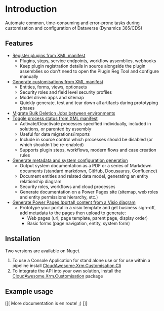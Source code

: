 # Introduction

Automate common, time-consuming and error-prone tasks during customisation and configuration of Dataverse (Dynamics 365/CDS)

## Features

- [Register plugins from XML manifest](plugin-registration.md)
    - Plugins, steps, service endpoints, workflow assemblies, webhooks
    - Keep plugin registration details in source alongside the plugin assemblies so don't need to open the Plugin Reg Tool and configure manually
- [Generate customisations from XML manifest](generate-customisation.md)
    - Entities, forms, views, optionsets
    - Security roles and field level security profiles
    - Model driven apps and sitemap
    - Quickly generate, test and tear down all artifacts during prototyping phases
- [Migrate Bulk Deletion Jobs between environments](migrate-bulk-deletion-jobs.md)
- [Toggle process status from XML manifest](toggle-process-activation.md)
    - Activate/Deactivate processes specified individually, included in solutions, or parented by assembly
    - Useful for data migrations/imports
    - Include in source control which processes should be disabled (or which shouldn't be re-enabled)
    - Supports plugin steps, workflows, modern flows and case creation rules
- [Generate metadata and system configuration generation](documentation-generator.md)
    - Output system documentation as a PDF or a series of Markdown documents (standard markdown, GitHub, Docusaurus, Confluence)
    - Document entities and related data model, generating an entity relationship diagram 
    - Security roles, workflows and cloud processes
    - Generate documentation on a Power Pages site (sitemap, web roles and entity permissions hierarchy, etc.)
- [Generate Power Pages (portal) content from a Visio diagram](portal-generation.md)
    - Prototype your portal in a visio template and get business sign-off, add metadata to the pages then upload to generate:
      - Web pages (url, page template, parent page, display order)
      - Basic forms (page navigation, entity, system form)

## Installation

Two versions are available on Nuget.

1. To use a Console Application for stand alone use or for use within a pipeline install [CloudAwesome.Xrm.Customisation.Cli](https://www.nuget.org/packages/CloudAwesome.Xrm.Customisation.Cli/)
2. To integrate the API into your own solution, install the [CloudAwesome.Xrm.Customisation](https://www.nuget.org/packages/CloudAwesome.Xrm.Customisation/) package

## Example usage

[[[ More documentation is en route! ;) ]]]